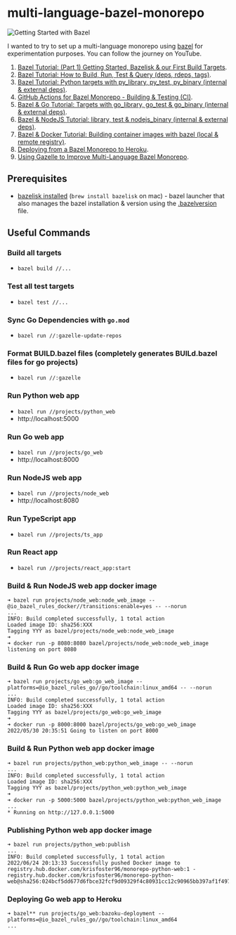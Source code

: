 # multi-language-bazel-monorepo

![Getting Started with Bazel](https://user-images.githubusercontent.com/17026751/147872728-cba68987-9a5c-4cb6-9777-47c51efc4c75.png)

I wanted to try to set up a multi-language monorepo using [bazel](https://bazel.build/) for experimentation purposes. You can follow the journey on YouTube.

1. [Bazel Tutorial: (Part 1) Getting Started, Bazelisk & our First Build Targets](https://youtu.be/BZYj6yfA6Bs).
2. [Bazel Tutorial: How to Build, Run, Test & Query (deps, rdeps, tags)](https://youtu.be/vZnXXx4Oh7c).
3. [Bazel Tutorial: Python targets with py_library, py_test, py_binary (internal & external deps)](https://youtu.be/8P3m1-U7v0k).
4. [GitHub Actions for Bazel Monorepo - Building & Testing (CI)](https://youtu.be/qiZXFdd8OPo).
5. [Bazel & Go Tutorial: Targets with go_library, go_test & go_binary (internal & external deps)](https://youtu.be/DB_kWimE2bw).
6. [Bazel & NodeJS Tutorial: library, test & nodejs_binary (internal & external deps)](https://youtu.be/lmWjRhFhvSc).
7. [Bazel & Docker Tutorial: Building container images with bazel (local & remote registry)](https://youtu.be/hLD6vKl4Txc).
8. [Deploying from a Bazel Monorepo to Heroku](https://youtu.be/AHvON-xl_Ds).
9. [Using Gazelle to Improve Multi-Language Bazel Monorepo](https://youtu.be/MUP35hfK0q4).

## Prerequisites

- [bazelisk installed](https://github.com/bazelbuild/bazelisk) (`brew install bazelisk` on mac) - bazel launcher that also manages the bazel installation & version using the [.bazelversion](./.bazelversion) file.

## Useful Commands

### Build all targets

- `bazel build //...`

### Test all test targets

- `bazel test //...`

### Sync Go Dependencies with `go.mod`

- `bazel run //:gazelle-update-repos`

### Format BUILD.bazel files (completely generates BUILd.bazel files for go projects)

- `bazel run //:gazelle`

### Run Python web app

- `bazel run //projects/python_web`
- http://localhost:5000

### Run Go web app

- `bazel run //projects/go_web`
- http://localhost:8000

### Run NodeJS web app

- `bazel run //projects/node_web`
- http://localhost:8080

### Run TypeScript app

- `bazel run //projects/ts_app`

### Run React app

- `bazel run //projects/react_app:start`

### Build & Run NodeJS web app docker image
```
➜ bazel run projects/node_web:node_web_image --@io_bazel_rules_docker//transitions:enable=yes -- --norun
...
INFO: Build completed successfully, 1 total action
Loaded image ID: sha256:XXX
Tagging YYY as bazel/projects/node_web:node_web_image
➜
➜ docker run -p 8080:8080 bazel/projects/node_web:node_web_image
listening on port 8080
```

### Build & Run Go web app docker image
```
➜ bazel run projects/go_web:go_web_image --platforms=@io_bazel_rules_go//go/toolchain:linux_amd64 -- --norun
...
INFO: Build completed successfully, 1 total action
Loaded image ID: sha256:XXX
Tagging YYY as bazel/projects/go_web:go_web_image
➜
➜ docker run -p 8000:8000 bazel/projects/go_web:go_web_image
2022/05/30 20:35:51 Going to listen on port 8000
```

### Build & Run Python web app docker image
```
➜ bazel run projects/python_web:python_web_image -- --norun
...
INFO: Build completed successfully, 1 total action
Loaded image ID: sha256:XXX
Tagging YYY as bazel/projects/python_web:python_web_image
➜
➜ docker run -p 5000:5000 bazel/projects/python_web:python_web_image
...
* Running on http://127.0.0.1:5000
```

### Publishing Python web app docker image
```
➜ bazel run projects/python_web:publish         
...
INFO: Build completed successfully, 1 total action
2022/06/24 20:13:33 Successfully pushed Docker image to registry.hub.docker.com/krisfoster96/monorepo-python-web:1 - registry.hub.docker.com/krisfoster96/monorepo-python-web@sha256:024bcf5dd677d6fbce32fcf9d09329f4c80931cc12c90965bb397af1f497bf39
```

### Deploying Go web app to Heroku

```
➜ bazel** run projects/go_web:bazoku-deployment --platforms=@io_bazel_rules_go//go/toolchain:linux_amd64
...
```

